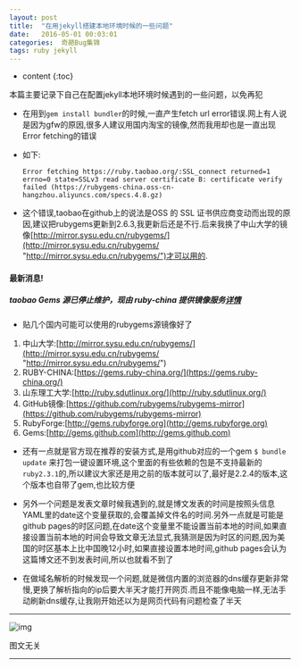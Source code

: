 ```yaml
---
layout: post
title:  "在用jekyll搭建本地环境时候的一些问题"
date:   2016-05-01 00:03:01
categories:  奇葩Bug集锦
tags: ruby jekyll
---
```


* content
{:toc}

本篇主要记录下自己在配置jekyll本地环境时候遇到的一些问题，以免再犯




- 在用到`gem install bundler`的时候,一直产生fetch url error错误.网上有人说是因为gfw的原因,很多人建议用国内淘宝的镜像,然而我用却也是一直出现Error fetching的错误

- 如下:   

	```
	Error fetching https://ruby.taobao.org/:SSL_connect returned=1 errno=0 state=SSLv3 read server certificate B: certificate verify failed (https://rubygems-china.oss-cn-hangzhou.aliyuncs.com/specs.4.8.gz)
	```

- 这个错误,taobao在github上的说法是OSS 的 SSL 证书供应商变动而出现的原因,建议把rubygems更新到2.6.3,我更新后还是不行.后来我换了中山大学的镜像[http://mirror.sysu.edu.cn/rubygems/](http://mirror.sysu.edu.cn/rubygems/ "http://mirror.sysu.edu.cn/rubygems/")才可以用的.

#### 最新消息!

##### taobao Gems 源已停止维护，现由 ruby-china 提供镜像服务[详情](http://www.oschina.net/news/71749/taobao-gems-ruby-china)
	
- 贴几个国内可能可以使用的rubygems源镜像好了

1. 中山大学:[http://mirror.sysu.edu.cn/rubygems/](http://mirror.sysu.edu.cn/rubygems/ "http://mirror.sysu.edu.cn/rubygems/")
2. RUBY-CHINA:[https://gems.ruby-china.org/](https://gems.ruby-china.org/)
3. 山东理工大学:[http://ruby.sdutlinux.org/](http://ruby.sdutlinux.org/)
4. GitHub镜像:[https://github.com/rubygems/rubygems-mirror](https://github.com/rubygems/rubygems-mirror)
5. RubyForge:[http://gems.rubyforge.org](http://gems.rubyforge.org)
6. Gems:[http://gems.github.com](http://gems.github.com)


- 还有一点就是官方现在推荐的安装方式,是用github对应的一个gem `$ bundle update` 来打包一键设置环境,这个里面的有些依赖的包是不支持最新的`ruby2.3.1`的,所以建议大家还是用之前的版本就可以了,最好是2.2.4的版本,这个版本也自带了gem,也比较方便

- 另外一个问题是发表文章时候我遇到的,就是博文发表的时间是按照头信息 YAML里的date这个变量获取的,会覆盖掉文件名的时间.另外一点就是可能是github pages的时区问题,在date这个变量里不能设置当前本地的时间,如果直接设置当前本地的时间会导致文章无法显式,我猜测是因为时区的问题,因为美国的时区基本上比中国晚12小时,如果直接设置本地时间,github pages会认为这篇博文还不到发表时间,所以也就看不到了

- 在做域名解析的时候发现一个问题,就是微信内置的浏览器的dns缓存更新非常慢,更换了解析指向的ip后要大半天才能打开网页.而且不能像电脑一样,无法手动刷新dns缓存,让我刚开始还以为是网页代码有问题检查了半天

---


![img](http://ww4.sinaimg.cn/mw600/767e4963jw1f3herh1r75j212z0qo7fz.jpg)  

图文无关

---